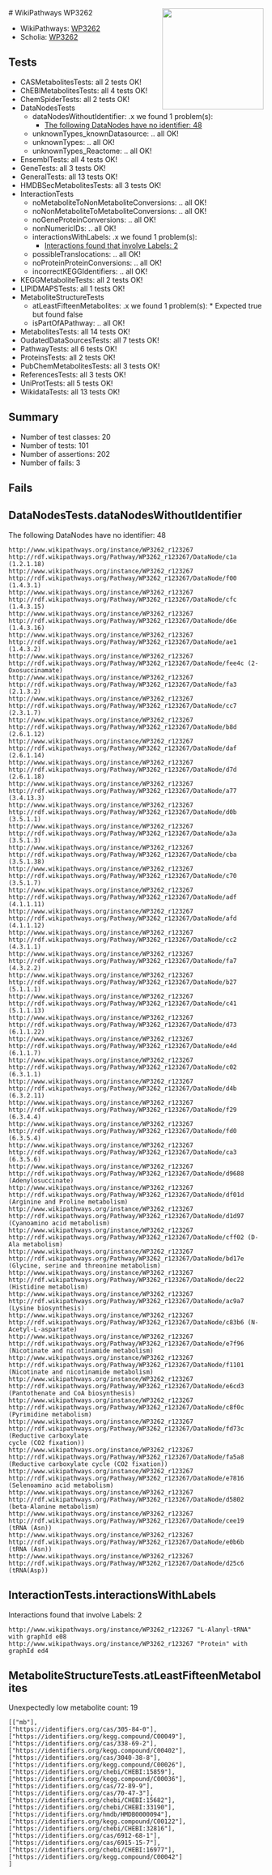 <img style="float: right; width: 200px" src="https://upload.wikimedia.org/wikipedia/commons/thumb/8/83/Wplogo_with_text_500.png/640px-Wplogo_with_text_500.png" />
# WikiPathways WP3262

* WikiPathways: [WP3262](https://new.wikipathways.org/pathways/WP3262)
* Scholia: [WP3262](https://scholia.toolforge.org/wikipathways/WP3262)
## Tests
* CASMetabolitesTests: all 2 tests OK!
* ChEBIMetabolitesTests: all 4 tests OK!
* ChemSpiderTests: all 2 tests OK!
* DataNodesTests
    * dataNodesWithoutIdentifier: .x we found 1 problem(s):
        * [The following DataNodes have no identifier: 48](#8792c4f5)
    * unknownTypes_knownDatasource: .. all OK!
    * unknownTypes: .. all OK!
    * unknownTypes_Reactome: .. all OK!
* EnsemblTests: all 4 tests OK!
* GeneTests: all 3 tests OK!
* GeneralTests: all 13 tests OK!
* HMDBSecMetabolitesTests: all 3 tests OK!
* InteractionTests
    * noMetaboliteToNonMetaboliteConversions: .. all OK!
    * noNonMetaboliteToMetaboliteConversions: .. all OK!
    * noGeneProteinConversions: .. all OK!
    * nonNumericIDs: .. all OK!
    * interactionsWithLabels: .x we found 1 problem(s):
        * [Interactions found that involve Labels: 2](#630d2679)
    * possibleTranslocations: .. all OK!
    * noProteinProteinConversions: .. all OK!
    * incorrectKEGGIdentifiers: .. all OK!
* KEGGMetaboliteTests: all 2 tests OK!
* LIPIDMAPSTests: all 1 tests OK!
* MetaboliteStructureTests
    * atLeastFifteenMetabolites: .x we found 1 problem(s):
            * Expected true but found false
    * isPartOfAPathway: .. all OK!
* MetabolitesTests: all 14 tests OK!
* OudatedDataSourcesTests: all 7 tests OK!
* PathwayTests: all 6 tests OK!
* ProteinsTests: all 2 tests OK!
* PubChemMetabolitesTests: all 3 tests OK!
* ReferencesTests: all 3 tests OK!
* UniProtTests: all 5 tests OK!
* WikidataTests: all 13 tests OK!


## Summary

* Number of test classes: 20
* Number of tests: 101
* Number of assertions: 202
* Number of fails: 3

## Fails

<a name="8792c4f5" />

## DataNodesTests.dataNodesWithoutIdentifier

The following DataNodes have no identifier: 48
```
http://www.wikipathways.org/instance/WP3262_r123267 http://rdf.wikipathways.org/Pathway/WP3262_r123267/DataNode/c1a (1.2.1.18)
http://www.wikipathways.org/instance/WP3262_r123267 http://rdf.wikipathways.org/Pathway/WP3262_r123267/DataNode/f00 (1.4.3.1)
http://www.wikipathways.org/instance/WP3262_r123267 http://rdf.wikipathways.org/Pathway/WP3262_r123267/DataNode/cfc (1.4.3.15)
http://www.wikipathways.org/instance/WP3262_r123267 http://rdf.wikipathways.org/Pathway/WP3262_r123267/DataNode/d6e (1.4.3.16)
http://www.wikipathways.org/instance/WP3262_r123267 http://rdf.wikipathways.org/Pathway/WP3262_r123267/DataNode/ae1 (1.4.3.2)
http://www.wikipathways.org/instance/WP3262_r123267 http://rdf.wikipathways.org/Pathway/WP3262_r123267/DataNode/fee4c (2-Oxosuccinamate)
http://www.wikipathways.org/instance/WP3262_r123267 http://rdf.wikipathways.org/Pathway/WP3262_r123267/DataNode/fa3 (2.1.3.2)
http://www.wikipathways.org/instance/WP3262_r123267 http://rdf.wikipathways.org/Pathway/WP3262_r123267/DataNode/cc7 (2.3.1.7)
http://www.wikipathways.org/instance/WP3262_r123267 http://rdf.wikipathways.org/Pathway/WP3262_r123267/DataNode/b8d (2.6.1.12)
http://www.wikipathways.org/instance/WP3262_r123267 http://rdf.wikipathways.org/Pathway/WP3262_r123267/DataNode/daf (2.6.1.14)
http://www.wikipathways.org/instance/WP3262_r123267 http://rdf.wikipathways.org/Pathway/WP3262_r123267/DataNode/d7d (2.6.1.18)
http://www.wikipathways.org/instance/WP3262_r123267 http://rdf.wikipathways.org/Pathway/WP3262_r123267/DataNode/a77 (3.4.13.3)
http://www.wikipathways.org/instance/WP3262_r123267 http://rdf.wikipathways.org/Pathway/WP3262_r123267/DataNode/d0b (3.5.1.1)
http://www.wikipathways.org/instance/WP3262_r123267 http://rdf.wikipathways.org/Pathway/WP3262_r123267/DataNode/a3a (3.5.1.3)
http://www.wikipathways.org/instance/WP3262_r123267 http://rdf.wikipathways.org/Pathway/WP3262_r123267/DataNode/cba (3.5.1.38)
http://www.wikipathways.org/instance/WP3262_r123267 http://rdf.wikipathways.org/Pathway/WP3262_r123267/DataNode/c70 (3.5.1.7)
http://www.wikipathways.org/instance/WP3262_r123267 http://rdf.wikipathways.org/Pathway/WP3262_r123267/DataNode/adf (4.1.1.11)
http://www.wikipathways.org/instance/WP3262_r123267 http://rdf.wikipathways.org/Pathway/WP3262_r123267/DataNode/afd (4.1.1.12)
http://www.wikipathways.org/instance/WP3262_r123267 http://rdf.wikipathways.org/Pathway/WP3262_r123267/DataNode/cc2 (4.3.1.1)
http://www.wikipathways.org/instance/WP3262_r123267 http://rdf.wikipathways.org/Pathway/WP3262_r123267/DataNode/fa7 (4.3.2.2)
http://www.wikipathways.org/instance/WP3262_r123267 http://rdf.wikipathways.org/Pathway/WP3262_r123267/DataNode/b27 (5.1.1.1)
http://www.wikipathways.org/instance/WP3262_r123267 http://rdf.wikipathways.org/Pathway/WP3262_r123267/DataNode/c41 (5.1.1.13)
http://www.wikipathways.org/instance/WP3262_r123267 http://rdf.wikipathways.org/Pathway/WP3262_r123267/DataNode/d73 (6.1.1.22)
http://www.wikipathways.org/instance/WP3262_r123267 http://rdf.wikipathways.org/Pathway/WP3262_r123267/DataNode/e4d (6.1.1.7)
http://www.wikipathways.org/instance/WP3262_r123267 http://rdf.wikipathways.org/Pathway/WP3262_r123267/DataNode/c02 (6.3.1.1)
http://www.wikipathways.org/instance/WP3262_r123267 http://rdf.wikipathways.org/Pathway/WP3262_r123267/DataNode/d4b (6.3.2.11)
http://www.wikipathways.org/instance/WP3262_r123267 http://rdf.wikipathways.org/Pathway/WP3262_r123267/DataNode/f29 (6.3.4.4)
http://www.wikipathways.org/instance/WP3262_r123267 http://rdf.wikipathways.org/Pathway/WP3262_r123267/DataNode/fd0 (6.3.5.4)
http://www.wikipathways.org/instance/WP3262_r123267 http://rdf.wikipathways.org/Pathway/WP3262_r123267/DataNode/ca3 (6.3.5.6)
http://www.wikipathways.org/instance/WP3262_r123267 http://rdf.wikipathways.org/Pathway/WP3262_r123267/DataNode/d9688 (Adenylosuccinate)
http://www.wikipathways.org/instance/WP3262_r123267 http://rdf.wikipathways.org/Pathway/WP3262_r123267/DataNode/df01d (Arginine and Proline metabolism)
http://www.wikipathways.org/instance/WP3262_r123267 http://rdf.wikipathways.org/Pathway/WP3262_r123267/DataNode/d1d97 (Cyanoamino acid metabolism)
http://www.wikipathways.org/instance/WP3262_r123267 http://rdf.wikipathways.org/Pathway/WP3262_r123267/DataNode/cff02 (D-Ala metabolism)
http://www.wikipathways.org/instance/WP3262_r123267 http://rdf.wikipathways.org/Pathway/WP3262_r123267/DataNode/bd17e (Glycine, serine and threonine metabolism)
http://www.wikipathways.org/instance/WP3262_r123267 http://rdf.wikipathways.org/Pathway/WP3262_r123267/DataNode/dec22 (Histidine metabolism)
http://www.wikipathways.org/instance/WP3262_r123267 http://rdf.wikipathways.org/Pathway/WP3262_r123267/DataNode/ac9a7 (Lysine biosynthesis)
http://www.wikipathways.org/instance/WP3262_r123267 http://rdf.wikipathways.org/Pathway/WP3262_r123267/DataNode/c83b6 (N-Acetyl-L-aspartate)
http://www.wikipathways.org/instance/WP3262_r123267 http://rdf.wikipathways.org/Pathway/WP3262_r123267/DataNode/e7f96 (Nicotinate and nicotinamide metabolism)
http://www.wikipathways.org/instance/WP3262_r123267 http://rdf.wikipathways.org/Pathway/WP3262_r123267/DataNode/f1101 (Nicotinate and nicotinamide metabolism)
http://www.wikipathways.org/instance/WP3262_r123267 http://rdf.wikipathways.org/Pathway/WP3262_r123267/DataNode/e6cd3 (Pantothenate and CoA biosynthesis)
http://www.wikipathways.org/instance/WP3262_r123267 http://rdf.wikipathways.org/Pathway/WP3262_r123267/DataNode/c8f0c (Pyrimidine metabolism)
http://www.wikipathways.org/instance/WP3262_r123267 http://rdf.wikipathways.org/Pathway/WP3262_r123267/DataNode/fd73c (Reductive carboxylate
cycle (CO2 fixation))
http://www.wikipathways.org/instance/WP3262_r123267 http://rdf.wikipathways.org/Pathway/WP3262_r123267/DataNode/fa5a8 (Reductive carboxylate cycle (CO2 fixation))
http://www.wikipathways.org/instance/WP3262_r123267 http://rdf.wikipathways.org/Pathway/WP3262_r123267/DataNode/e7816 (Selenoamino acid metabolism)
http://www.wikipathways.org/instance/WP3262_r123267 http://rdf.wikipathways.org/Pathway/WP3262_r123267/DataNode/d5802 (beta-Alanine metabolism)
http://www.wikipathways.org/instance/WP3262_r123267 http://rdf.wikipathways.org/Pathway/WP3262_r123267/DataNode/cee19 (tRNA (Asn))
http://www.wikipathways.org/instance/WP3262_r123267 http://rdf.wikipathways.org/Pathway/WP3262_r123267/DataNode/e0b6b (tRNA (Asn))
http://www.wikipathways.org/instance/WP3262_r123267 http://rdf.wikipathways.org/Pathway/WP3262_r123267/DataNode/d25c6 (tRNA(Asp))
```

<a name="630d2679" />

## InteractionTests.interactionsWithLabels

Interactions found that involve Labels: 2
```
http://www.wikipathways.org/instance/WP3262_r123267 "L-Alanyl-tRNA" with graphId e08
http://www.wikipathways.org/instance/WP3262_r123267 "Protein" with graphId ed4
```

<a name="3b0f947d" />

## MetaboliteStructureTests.atLeastFifteenMetabolites

Unexpectedly low metabolite count: 19

```
[["mb"],
["https://identifiers.org/cas/305-84-0"],
["https://identifiers.org/kegg.compound/C00049"],
["https://identifiers.org/cas/338-69-2"],
["https://identifiers.org/kegg.compound/C00402"],
["https://identifiers.org/cas/3040-38-8"],
["https://identifiers.org/kegg.compound/C00026"],
["https://identifiers.org/chebi/CHEBI:15859"],
["https://identifiers.org/kegg.compound/C00036"],
["https://identifiers.org/cas/72-89-9"],
["https://identifiers.org/cas/70-47-3"],
["https://identifiers.org/chebi/CHEBI:15682"],
["https://identifiers.org/chebi/CHEBI:33190"],
["https://identifiers.org/hmdb/HMDB0000094"],
["https://identifiers.org/kegg.compound/C00122"],
["https://identifiers.org/chebi/CHEBI:32816"],
["https://identifiers.org/cas/6912-68-1"],
["https://identifiers.org/cas/6915-15-7"],
["https://identifiers.org/chebi/CHEBI:16977"],
["https://identifiers.org/kegg.compound/C00042"]
]
```

